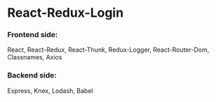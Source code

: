 # React-Redux-Login

### Frontend side:
React,
React-Redux,
React-Thunk,
Redux-Logger,
React-Router-Dom,
Classnames,
Axios

### Backend side:
Express,
Knex,
Lodash,
Babel

